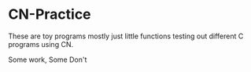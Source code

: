 # CN-Practice

These are toy programs mostly just little functions testing out different C programs using CN.

Some work, Some Don't